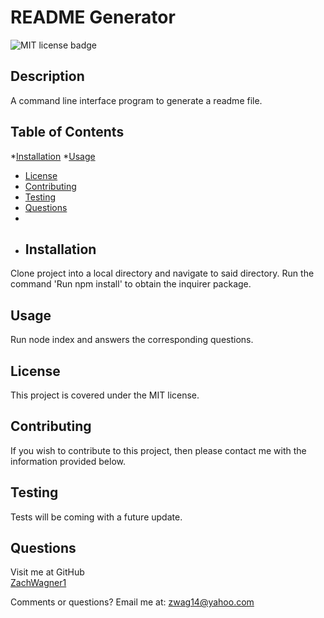 # README Generator
![MIT license badge](https://img.sheilds.io/badge/license-MIT-green)

## Description

A command line interface program to generate a readme file.

## Table of Contents
  *[Installation](#installation)
  *[Usage](#usage)
  * [License](#license)
  * [Contributing](#contributing)
  * [Testing](#testing)
  * [Questions](#questions)
  * 
  * ## Installation
  Clone project into a local directory and navigate to said directory. Run the command 'Run npm install' to obtain the inquirer package.

  ## Usage
  Run node index and answers the corresponding questions.

  ## License 
  This project is covered under the MIT license.

  ## Contributing
  If you wish to contribute to this project, then please contact me with the information provided below.

  ## Testing
  Tests will be coming with a future update.

  ## Questions
  Visit me at GitHub  
  [ZachWagner1](https://github.com/ZachWagner1)

  Comments or questions? Email me at:
  [zwag14@yahoo.com](mailto:zwag14@yahoo.com)
